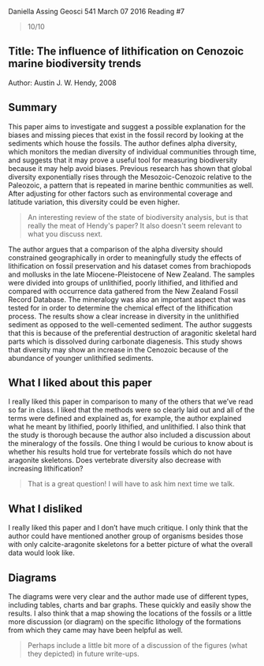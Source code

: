 Daniella Assing
Geosci 541
March 07 2016
Reading #7

> 10/10

## Title: The influence of lithification on Cenozoic marine biodiversity trends
Author: Austin J. W. Hendy, 2008

## Summary 
This paper aims to investigate and suggest a possible explanation for the biases and missing pieces that exist in the fossil record by looking at the sediments which house the fossils. The author defines alpha diversity, which monitors the median diversity of individual communities through time, and suggests that it may prove a useful tool for measuring biodiversity because it may help avoid biases. Previous research has shown that global diversity exponentially rises through the Mesozoic-Cenozoic relative to the Paleozoic, a pattern that is repeated in marine benthic communities as well. After adjusting for other factors such as environmental coverage and latitude variation, this diversity could be even higher.

> An interesting review of the state of biodiversity analysis, but is that really the meat of Hendy's paper? It also doesn't seem relevant to what you discuss next.

The author argues that a comparison of the alpha diversity should constrained geographically in order to meaningfully study the effects of lithification on fossil preservation and his dataset comes from brachiopods and mollusks in the late Miocene-Pleistocene of New Zealand. The samples were divided into groups of unlithified, poorly lithified, and lithified and compared with occurrence data gathered from the New Zealand Fossil Record Database. The mineralogy was also an important aspect that was tested for in order to determine the chemical effect of the lithification process. The results show a clear increase in diversity in the unlithified sediment as opposed to the well-cemented sediment. The author suggests that this is because of the preferential destruction of aragonitic skeletal hard parts which is dissolved during carbonate diagenesis. This study shows that diversity may show an increase in the Cenozoic because of the abundance of younger unlithified sediments.

## What I liked about this paper 
I really liked this paper in comparison to many of the others that we’ve read so far in class. I liked that the methods were so clearly laid out and all of the terms were defined and explained as, for example, the author explained what he meant by lithified, poorly lithified, and unlithified. I also think that the study is thorough because the author also included a discussion about the mineralogy of the fossils. One thing I would be curious to know about is whether his results hold true for vertebrate fossils which do not have aragonite skeletons. Does vertebrate diversity also decrease with increasing lithification? 

> That is a great question! I will have to ask him next time we talk.

## What I disliked
I really liked this paper and I don’t have much critique. I only think that the author could have mentioned another group of organisms besides those with only calcite-aragonite skeletons for a better picture of what the overall data would look like. 

## Diagrams
The diagrams were very clear and the author made use of different types, including tables, charts and bar graphs. These quickly and easily show the results. I also think that a map showing the locations of the fossils or a little more discussion (or diagram) on the specific lithology of the formations from which they came may have been helpful as well.

> Perhaps include a little bit more of a discussion of the figures (what they depicted) in future write-ups.
